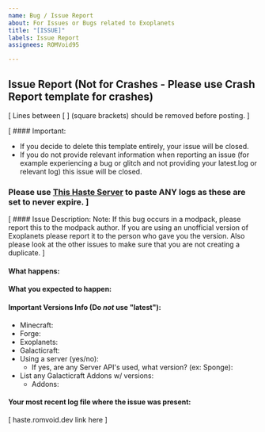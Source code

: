 ```yaml
---
name: Bug / Issue Report
about: For Issues or Bugs related to Exoplanets
title: "[ISSUE]"
labels: Issue Report
assignees: ROMVoid95

---
```


## Issue Report (Not for Crashes - Please use Crash Report template for crashes)
[ Lines between [ ] (square brackets) should be removed before posting. ]</br>

[ #### Important:
 - If you decide to delete this template entirely, your issue will be closed. 
 - If you do not provide relevant information when reporting an issue (for example experiencing a bug or glitch and not providing your latest.log or relevant log) this issue will be closed.
### Please use [This Haste Server](https://haste.romvoid.dev) to paste ANY logs as these are set to never expire. ]

[ #### Issue Description:
Note: If this bug occurs in a modpack, please report this to the modpack author. 
If you are using an unofficial version of Exoplanets please report it to the person who gave you the version. Also please look at the other issues to make sure that you are not creating a duplicate. ]


#### What happens:



#### What you expected to happen:




#### Important Versions Info (Do *not* use "latest"):

- Minecraft:
- Forge:
- Exoplanets: 
- Galacticraft:
- Using a server (yes/no): 
  - If yes, are any Server API's used, what version? (ex: Sponge): 
- List any Galacticraft Addons w/ versions:
  - Addons:

#### Your most recent log file where the issue was present: 

[ haste.romvoid.dev link here ]
